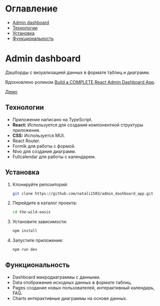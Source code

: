 # Оглавление

- [Admin dashboard](#Admin-dashboard)
- [Технологии](#Технологии)
- [Установка](#Установка)
- [Функциональность](#Функциональность)

# Admin dashboard

Дашборды с визуализацией данных в формате таблиц и диаграмм.

Вдохновлено роликом [Build a COMPLETE React Admin Dashboard App](https://www.youtube.com/watch?v=wYpCWwD1oz0&ab_channel=EdRoh).

[Демо](https://natali1503.github.io/admin_dashboard_app/)

## Технологии

- Приложение написано на TypeScript.
- **React:** Используется для создания компонентной структуры приложения.
- **CSS:** Используется MUI.
- React Router.
- Formik для работы с формой.
- Nivo для создания диаграмм.
- Fullcalendar для работы с календарем.

## Установка

1. Клонируйте репозиторий:

   ```bash
   git clone https://github.com/natali1503/admin_dashboard_app.git
   ```

2. Перейдите в каталог проекта:

   ```bash
   cd the-wild-oasis
   ```

3. Установите зависимости:

   ```bash
   npm install
   ```

4. Запустите приложение:

   ```bash
   npm run dev
   ```

## Функциональность

- Dashboard микродиаграммы с данными.
- Data отображение исходных данных в формате таблиц.
- Pages создание новых пользователей, интерактивный календарь, FAQ.
- Charts интерактивные диаграммы на основе данных.

